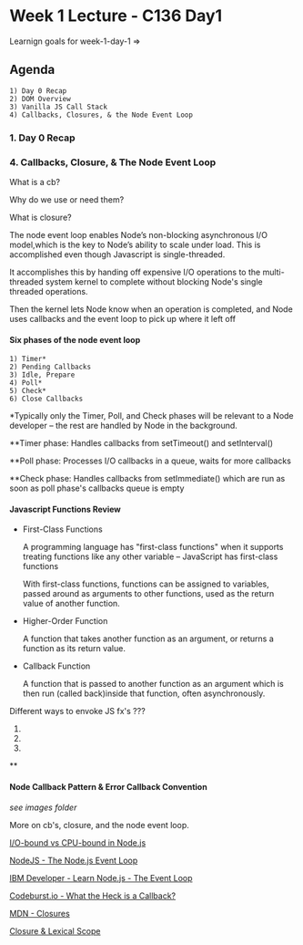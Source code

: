 # Week 1 Lecture - C136 Day1

Learnign goals for week-1-day-1 => 

## Agenda

    1) Day 0 Recap
    2) DOM Overview
    3) Vanilla JS Call Stack
    4) Callbacks, Closures, & the Node Event Loop

### 1. Day 0 Recap

### 4. Callbacks, Closure, & The Node Event Loop

What is a cb?

Why do we use or need them?

What is closure?

The node event loop enables Node’s non-blocking asynchronous I/O model,which is the key to Node’s ability to scale under load. This is accomplished even though Javascript is single-threaded.

It accomplishes this by handing off expensive I/O operations to the multi-threaded system kernel to complete without blocking Node's single threaded operations.

Then the kernel lets Node know when an operation is completed, and Node uses callbacks and the event loop to pick up where it left off

#### Six phases of the node event loop

    1) Timer*
    2) Pending Callbacks
    3) Idle, Prepare
    4) Poll*
    5) Check*
    6) Close Callbacks

*Typically only the Timer, Poll, and Check phases will be relevant to a Node developer – the rest are handled by Node in the background.

**Timer phase: Handles callbacks from setTimeout() and setInterval()

**Poll phase: Processes I/O callbacks in a queue, waits for more callbacks  

**Check phase: Handles callbacks from setImmediate() which are run as soon as poll phase's callbacks queue is empty

#### Javascript Functions Review

* First-Class Functions

    A programming language has "first-class functions" when it supports treating functions like any other variable – JavaScript has first-class functions

    With first-class functions, functions can be assigned to variables, passed around as arguments to other functions, used as the return value of another function.

* Higher-Order Function

    A function that takes another function as an argument, or returns a function as its return value.

* Callback Function

    A function that is passed to another function as an argument which is then run (called back)inside that function, often asynchronously.

Different ways to envoke JS fx's ???

1)
2)
3)

**

#### Node Callback Pattern & Error Callback Convention

*see images folder*

More on cb's, closure, and the node event loop.

[I/O-bound vs CPU-bound in Node.js](https://bytearcher.com/articles/io-vs-cpu-bound/)

[NodeJS - The Node.js Event Loop](https://nodejs.org/fa/docs/guides/event-loop-timers-and-nexttick/)

[IBM Developer - Learn Node.js - The Event Loop](https://developer.ibm.com/tutorials/learn-nodejs-the-event-loop/)

[Codeburst.io - What the Heck is a Callback?](https://codeburst.io/javascript-what-the-heck-is-a-callback-aba4da2deced)

[MDN - Closures](https://developer.mozilla.org/en-US/docs/Web/JavaScript/Closures)

[Closure & Lexical Scope](https://dev.to/stephencweiss/closure-lexical-scope-12f4)